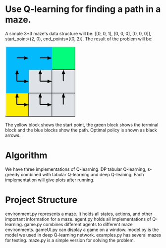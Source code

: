 # Use Q-learning for finding a path in a maze.

A simple 3*3 maze's data structure will be:
[[0, 0, 1], [0, 0, 0], [0, 0, 0]], start_point=(2, 0), end_points=[(0, 2)]. The result of 
the problem will be: 

![result](figures/optimal%20policy%20partI.png)

The yellow block shows the start point, the green block shows the terminal block and the 
blue blocks show the path. Optimal policy is shown as black arrows.

# Algorithm

We have three implementations of Q-learning. DP tabular Q-learning, ε-greedy combined with
tabular Q-learning and deep Q-leaning. Each implementation will give plots after running.

# Project Structure

environment.py represents a maze. It holds all states, actions, and other important 
information for a maze.
agent.py holds all implementations of Q-learning. 
game.py combines different agents to different maze environments.
gameUI.py can display a game on a window.
model.py is the model we used in deep Q-learning network.
examples.py has several mazes for testing.
maze.py is a simple version for solving the problem.
